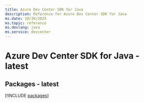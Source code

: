 ```yaml
---
title: Azure Dev Center SDK for Java
description: Reference for Azure Dev Center SDK for Java
ms.date: 10/30/2025
ms.topic: reference
ms.devlang: java
ms.service: devcenter
---
```

# Azure Dev Center SDK for Java - latest
## Packages - latest
[!INCLUDE [packages](dev-center-index.md)]